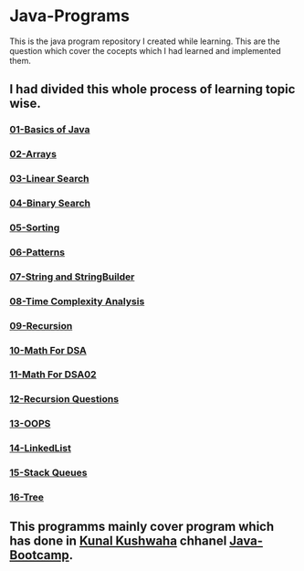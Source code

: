 # Java-Programs
This is the java program repository I created while learning. 
This are the question which cover the cocepts which I had learned and implemented them.

## I had divided this whole process of learning topic wise.

### [01-Basics of Java](JavaPrograms/01-Basics%20of%20Java/00StartHere.md)
### [02-Arrays](JavaPrograms/02-Arrays/00StartHere.md)
### [03-Linear Search](JavaPrograms/03-Linear%20Search/00StartHere.md)
### [04-Binary Search](JavaPrograms/04-Binary%20Search/00StartHere.md)
### [05-Sorting](JavaPrograms/05-Sorting/00StartHere.md)
### [06-Patterns](JavaPrograms/06-Patterns/00StartHere.md)
### [07-String and StringBuilder](JavaPrograms/07-String%20and%20StringBuilder/00StartHere.md)
### [08-Time Complexity Analysis](JavaPrograms/08-Time%20Complexity%20Analysis/00StartHere.md)
### [09-Recursion](JavaPrograms/09-Recursion/00StartHere.md)
### [10-Math For DSA](JavaPrograms/10-Maths-For-DSA/00StartHere.md)
### [11-Math For DSA02](JavaPrograms/11-Maths-For-DSA02/00StartHere.md)
### [12-Recursion Questions](JavaPrograms/12-Recursion%20Questions/00StartHere.md)
### [13-OOPS](JavaPrograms/13-OOPS/00StartHere.md)
### [14-LinkedList](JavaPrograms/14-LinkedList/00StartHere.md)
### [15-Stack Queues](JavaPrograms/15-StacksQueues/00StartHere.md)
### [16-Tree](JavaPrograms/16-Tree/00StartHere.md)

## This programms mainly cover program which has done in [Kunal Kushwaha](https://www.youtube.com/c/KunalKushwaha) chhanel [Java-Bootcamp](https://www.youtube.com/playlist?list=PL9gnSGHSqcnr_DxHsP7AW9ftq0AtAyYqJ).

